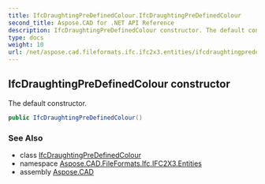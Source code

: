 ```yaml
---
title: IfcDraughtingPreDefinedColour.IfcDraughtingPreDefinedColour
second_title: Aspose.CAD for .NET API Reference
description: IfcDraughtingPreDefinedColour constructor. The default constructor
type: docs
weight: 10
url: /net/aspose.cad.fileformats.ifc.ifc2x3.entities/ifcdraughtingpredefinedcolour/ifcdraughtingpredefinedcolour/
---
```

## IfcDraughtingPreDefinedColour constructor

The default constructor.

```csharp
public IfcDraughtingPreDefinedColour()
```

### See Also

* class [IfcDraughtingPreDefinedColour](../)
* namespace [Aspose.CAD.FileFormats.Ifc.IFC2X3.Entities](../../ifcdraughtingpredefinedcolour/)
* assembly [Aspose.CAD](../../../)


